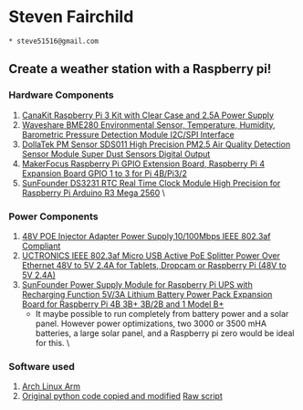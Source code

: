 # Steven Fairchild
	* steve51516@gmail.com
## Create a weather station with a Raspberry pi!

### Hardware Components
1. [CanaKit Raspberry Pi 3 Kit with Clear Case and 2.5A Power Supply](https://www.amazon.com/gp/product/B01C6EQNNK/ref=ppx_yo_dt_b_search_asin_title?ie=UTF8&psc=1)
1. [Waveshare BME280 Environmental Sensor, Temperature, Humidity, Barometric Pressure Detection Module I2C/SPI Interface](https://www.amazon.com/gp/product/B07P4CWGGK/ref=ppx_yo_dt_b_asin_title_o04_s00?ie=UTF8&psc=1)
1. [DollaTek PM Sensor SDS011 High Precision PM2.5 Air Quality Detection Sensor Module Super Dust Sensors Digital Output](https://www.amazon.com/gp/product/B07M6JWCWQ/ref=ppx_yo_dt_b_asin_title_o03_s00?ie=UTF8&psc=1)
1. [MakerFocus Raspberry Pi GPIO Extension Board, Raspberry Pi 4 Expansion Board GPIO 1 to 3 for Pi 4B/Pi3/2](https://www.amazon.com/gp/product/B06WWRZ7PS/ref=ppx_yo_dt_b_asin_title_o00_s00?ie=UTF8&psc=1)
1. [SunFounder DS3231 RTC Real Time Clock Module High Precision for Raspberry Pi Arduino R3 Mega 2560](https://www.amazon.com/gp/product/B00HF4NUSS/ref=ppx_yo_dt_b_search_asin_title?ie=UTF8&psc=1)
\
### Power Components
1. [48V POE Injector Adapter Power Supply,10/100Mbps IEEE 802.3af Compliant](https://www.amazon.com/gp/product/B08DHWHQT8/ref=ppx_yo_dt_b_asin_title_o01_s00?ie=UTF8&psc=1)
1. [UCTRONICS IEEE 802.3af Micro USB Active PoE Splitter Power Over Ethernet 48V to 5V 2.4A for Tablets, Dropcam or Raspberry Pi (48V to 5V 2.4A)](https://www.amazon.com/gp/product/B01MDLUSE7/ref=ppx_yo_dt_b_asin_title_o03_s02?ie=UTF8&psc=1)
1. [SunFounder Power Supply Module for Raspberry Pi UPS with Recharging Function 5V/3A Lithium Battery Power Pack Expansion Board for Raspberry Pi 4B 3B+ 3B/2B and 1 Model B+](https://www.amazon.com/gp/product/B08HLXGS3W/ref=ppx_yo_dt_b_asin_title_o01_s00?ie=UTF8&psc=1)
	* It maybe possible to run completely from battery power and a solar panel. However power optimizations, two 3000 or 3500 mHA batteries, a large solar panel, and a Raspberry pi zero would be ideal for this.
\
### Software used
1. [Arch Linux Arm](https://archlinuxarm.org/platforms/armv8/broadcom/raspberry-pi-3)
1. [Original python code copied and modified](https://www.raspberrypi-spy.co.uk/2016/07/using-bme280-i2c-temperature-pressure-sensor-in-python) [Raw script](https://bitbucket.org/MattHawkinsUK/rpispy-misc/raw/master/python/bme280.py)